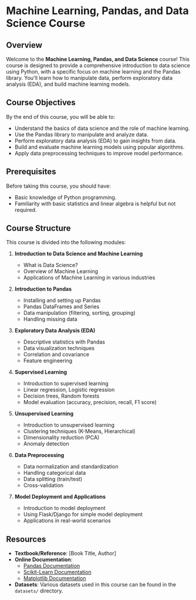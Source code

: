# Machine Learning, Pandas, and Data Science Course

## Overview

Welcome to the **Machine Learning, Pandas, and Data Science** course! This course is designed to provide a comprehensive introduction to data science using Python, with a specific focus on machine learning and the Pandas library. You'll learn how to manipulate data, perform exploratory data analysis (EDA), and build machine learning models.

## Course Objectives

By the end of this course, you will be able to:
- Understand the basics of data science and the role of machine learning.
- Use the Pandas library to manipulate and analyze data.
- Perform exploratory data analysis (EDA) to gain insights from data.
- Build and evaluate machine learning models using popular algorithms.
- Apply data preprocessing techniques to improve model performance.

## Prerequisites

Before taking this course, you should have:
- Basic knowledge of Python programming.
- Familiarity with basic statistics and linear algebra is helpful but not required.

## Course Structure

This course is divided into the following modules:

1. **Introduction to Data Science and Machine Learning**
   - What is Data Science?
   - Overview of Machine Learning
   - Applications of Machine Learning in various industries

2. **Introduction to Pandas**
   - Installing and setting up Pandas
   - Pandas DataFrames and Series
   - Data manipulation (filtering, sorting, grouping)
   - Handling missing data

3. **Exploratory Data Analysis (EDA)**
   - Descriptive statistics with Pandas
   - Data visualization techniques
   - Correlation and covariance
   - Feature engineering

4. **Supervised Learning**
   - Introduction to supervised learning
   - Linear regression, Logistic regression
   - Decision trees, Random forests
   - Model evaluation (accuracy, precision, recall, F1 score)

5. **Unsupervised Learning**
   - Introduction to unsupervised learning
   - Clustering techniques (K-Means, Hierarchical)
   - Dimensionality reduction (PCA)
   - Anomaly detection

6. **Data Preprocessing**
   - Data normalization and standardization
   - Handling categorical data
   - Data splitting (train/test)
   - Cross-validation

7. **Model Deployment and Applications**
   - Introduction to model deployment
   - Using Flask/Django for simple model deployment
   - Applications in real-world scenarios

## Resources

- **Textbook/Reference**: [Book Title, Author]
- **Online Documentation**:
  - [Pandas Documentation](https://pandas.pydata.org/pandas-docs/stable/)
  - [Scikit-Learn Documentation](https://scikit-learn.org/stable/)
  - [Matplotlib Documentation](https://matplotlib.org/stable/contents.html)
- **Datasets**: Various datasets used in this course can be found in the `datasets/` directory.
